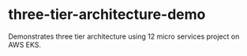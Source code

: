 # three-tier-architecture-demo
Demonstrates three tier architecture using 12 micro services project on AWS EKS.
